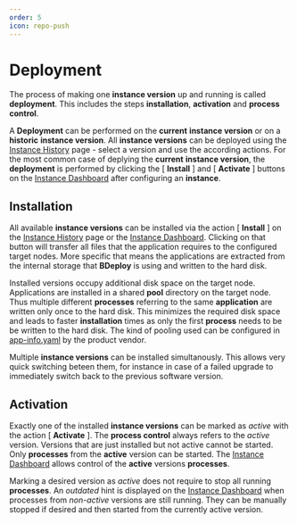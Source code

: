 ```yaml
---
order: 5
icon: repo-push
---
```

# Deployment

The process of making one **instance version** up and running is called **deployment**. This includes the steps **installation**, **activation** and **process control**.

A **Deployment** can be performed on the **current** **instance version** or on a **historic** **instance version**. All **instance versions** can be deployed using the [Instance History](/user/history/#instance-history) page - select a version and use the according actions. For the most common case of deplying the **current** **instance version**, the **deployment** is performed by clicking the [ **Install** ] and [ **Activate** ] buttons on the [Instance Dashboard](/user/instance/#instance-dashboard) after configuring an **instance**.

## Installation

All available **instance versions** can be installed via the action [ **Install** ] on the [Instance History](/user/history/#instance-history) page or the [Instance Dashboard](/user/instance/#instance-dashboard). Clicking on that button will transfer all files that the application requires to the configured target nodes. More specific that means the applications are extracted from the internal storage that **BDeploy** is using and written to the hard disk. 

Installed versions occupy additional disk space on the target node. Applications are installed in a shared **pool** directory on the target node. Thus multiple different **processes** referring to the same **application** are written only once to the hard disk. This minimizes the required disk space and leads to faster **installation** times as only the first **process** needs to be be written to the hard disk. The kind of pooling used can be configured in [app-info.yaml](/power/product/#app-infoyaml) by the product vendor.

Multiple **instance versions** can be installed simultanously. This allows very quick switching beteen them, for instance in case of a failed upgrade to immediately switch back to the previous software version.

## Activation

Exactly one of the installed **instance versions** can be marked as _active_ with the action [ **Activate** ]. The **process control** always refers to the _active_ version. Versions that are just installed but not active cannot be started. Only **processes** from the **active** version can be started. The [Instance Dashboard](/user/instance/#instance-dashboard) allows control of the **active** versions **processes**.

Marking a desired version as _active_ does not require to stop all running **processes**. An _outdated_ hint is displayed on the [Instance Dashboard](/user/instance/#instance-dashboard) when processes from _non-active_ versions are still running. They can be manually stopped if desired and then started from the currently active version.
